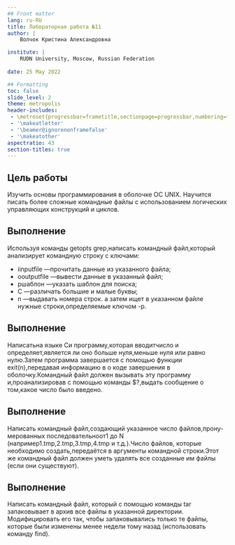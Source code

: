 ```yaml
---
## Front matter
lang: ru-RU
title: Лабораторная работа №11
author: |
	Волчок Кристина Александровна 

institute: |
	RUDN University, Moscow, Russian Federation
	
date: 25 May 2022

## Formatting
toc: false
slide_level: 2
theme: metropolis
header-includes: 
 - \metroset{progressbar=frametitle,sectionpage=progressbar,numbering=fraction}
 - '\makeatletter'
 - '\beamer@ignorenonframefalse'
 - '\makeatother'
aspectratio: 43
section-titles: true
---
```




## Цель работы

Изучить основы программирования в оболочке ОС UNIX. Научится писать более
сложные командные файлы с использованием логических управляющих конструкций
и циклов.



## Выполнение

Используя команды getopts grep,написать командный файл,который анализирует командную строку с ключами: 

- iinputfile —прочитать данные из указанного файла;
- ooutputfile —вывести данные в указанный файл;
- pшаблон —указать шаблон для поиска; 
- C —различать большие и малые буквы; 
- n —выдавать номера строк. а затем ищет в указанном файле
нужные строки,определяемые ключом -p.

## Выполнение


Написатьна языке Си программу,которая вводитчисло и определяет,является ли оно больше нуля,меньше нуля или равно нулю.Затем программа завершается с помощью функции exit(n),передавая информацию в о коде завершения в оболочку.Командный файл должен вызывать эту программу и,проанализировав с помощью команды $?,выдать сообщение о том,какое число было введено.

## Выполнение
Написать командный файл,создающий указанное число файлов,прону-
мерованных последовательноот1 до N  (например1.tmp,2.tmp,3.tmp,4.tmp
и т.д.).Число файлов, которые необходимо создать,передаётся в аргументы
командной строки.Этот же командный файл должен уметь удалять все
созданные им файлы (если они существуют).

## Выполнение
Написать командный файл, который с помощью команды tar запаковывает в архив все файлы в указанной директории. Модифицировать его так, чтобы запаковывались только те файлы, которые были изменены менее недели тому назад (использовать команду find).

